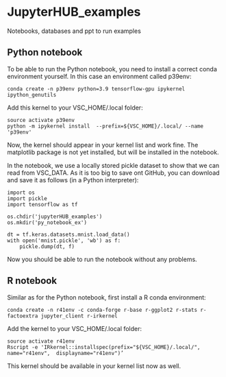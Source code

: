 # JupyterHUB_examples
Notebooks, databases and ppt to run examples


## Python notebook
To be able to run the Python notebook, you need to install a correct conda environment yourself. In this case an environment called p39env:

`conda create -n p39env python=3.9 tensorflow-gpu ipykernel ipython_genutils`

Add this kernel to your VSC_HOME/.local folder:


```
source activate p39env
python -m ipykernel install  --prefix=${VSC_HOME}/.local/ --name 'p39env'
```

Now, the kernel should appear in your kernel list and work fine. The matplotlib package is not yet installed, but will be installed in the notebook.

In the notebook, we use a locally stored pickle dataset to show that we can read from VSC_DATA. As it is too big to save ont GitHub, you can download and save it as follows (in a Python interpreter):
```
import os
import pickle
import tensorflow as tf

os.chdir('jupyterHUB_examples')
os.mkdir('py_notebook_ex')

dt = tf.keras.datasets.mnist.load_data()
with open('mnist.pickle', 'wb') as f:
    pickle.dump(dt, f)
```
Now you should be able to run the notebook without any problems.


## R notebook

Similar as for the Python notebook, first install a R conda environment:

`conda create -n r41env -c conda-forge r-base r-ggplot2 r-stats r-factoextra jupyter_client r-irkernel`

Add the kernel to your VSC_HOME/.local folder:

```
source activate r41env
Rscript -e 'IRkernel::installspec(prefix="${VSC_HOME}/.local/", name="r41env", 	displayname="r41env")’
```
This kernel should be available in your kernel list now as well.

